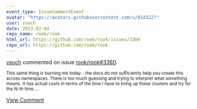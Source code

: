 ```yaml
---
event_type: IssueCommentEvent
avatar: "https://avatars.githubusercontent.com/u/814322?"
user: vsoch
date: 2023-02-04
repo_name: rook/rook
html_url: https://github.com/rook/rook/issues/3360
repo_url: https://github.com/rook/rook
---
```


<a href='https://github.com/vsoch' target='_blank'>vsoch</a> commented on issue <a href='https://github.com/rook/rook/issues/3360' target='_blank'>rook/rook#3360</a>.

<small>This same thing is burning me today - the docs do not sufficiently help you create this across namespaces. There is too much guessing and trying to interpret what something means. It has actual costs in terms of the time I have to bring up these clusters and try for the N-th time....</small>

<a href='https://github.com/rook/rook/issues/3360' target='_blank'>View Comment</a>